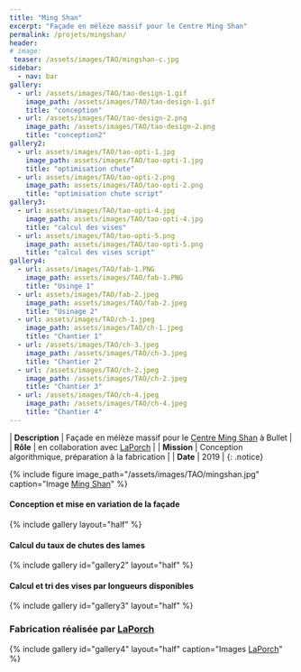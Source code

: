 ```yaml
---
title: "Ming Shan"
excerpt: "Façade en mélèze massif pour le Centre Ming Shan"
permalink: /projets/mingshan/
header:
# image:
 teaser: /assets/images/TAO/mingshan-c.jpg
sidebar:
  - nav: bar
gallery:
  - url: /assets/images/TAO/tao-design-1.gif
    image_path: /assets/images/TAO/tao-design-1.gif
    title: "conception"
  - url: /assets/images/TAO/tao-design-2.png
    image_path: /assets/images/TAO/tao-design-2.png
    title: "conception2"
gallery2:
  - url: assets/images/TAO/tao-opti-1.jpg
    image_path: assets/images/TAO/tao-opti-1.jpg
    title: "optimisation chute"
  - url: assets/images/TAO/tao-opti-2.png
    image_path: assets/images/TAO/tao-opti-2.png
    title: "optimisation chute script"
gallery3:
  - url: assets/images/TAO/tao-opti-4.jpg
    image_path: assets/images/TAO/tao-opti-4.jpg
    title: "calcul des vises"
  - url: assets/images/TAO/tao-opti-5.png
    image_path: assets/images/TAO/tao-opti-5.png
    title: "calcul des vises script"
gallery4:
  - url: assets/images/TAO/fab-1.PNG
    image_path: assets/images/TAO/fab-1.PNG
    title: "Usinge 1"
  - url: assets/images/TAO/fab-2.jpeg
    image_path: assets/images/TAO/fab-2.jpeg
    title: "Usinage 2"
  - url: assets/images/TAO/ch-1.jpeg
    image_path: assets/images/TAO/ch-1.jpeg
    title: "Chantier 1"
  - url: /assets/images/TAO/ch-3.jpeg
    image_path: /assets/images/TAO/ch-3.jpeg
    title: "Chantier 2"
  - url: /assets/images/TAO/ch-2.jpeg
    image_path: /assets/images/TAO/ch-2.jpeg
    title: "Chantier 3"  
  - url: /assets/images/TAO/ch-4.jpeg
    image_path: /assets/images/TAO/ch-4.jpeg
    title: "Chantier 4"
---
```


| **Description** | Façade en mélèze massif pour le [Centre Ming Shan](https://mingshan.ch) à Bullet |
| **Rôle**  | en collaboration avec [LaPorch](http://www.laporch.ch) |
| **Mission** | Conception algorithmique, préparation à la fabrication |
| **Date** | 2019 |
{: .notice}

{% include figure image_path="/assets/images/TAO/mingshan.jpg" caption="Image [Ming Shan](https://mingshan.ch)" %}

#### Conception et mise en variation de la façade
{% include gallery layout="half" %}

#### Calcul du taux de chutes des lames
{% include gallery id="gallery2" layout="half" %}

#### Calcul et tri des vises par longueurs disponibles
{% include gallery id="gallery3" layout="half" %}


### Fabrication réalisée par [LaPorch](http://www.laporch.ch)

{% include gallery id="gallery4" layout="half" caption="Images [LaPorch](http://www.laporch.ch)" %}
